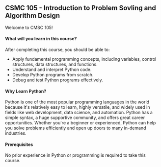 ## CSMC 105 - Introduction to Problem Sovling and Algorithm Design

Welcome to CMSC 105!

#### What will you learn in this course?

After completing this course, you should be able to:

- Apply fundamental programming concepts, including variables, control structures, data structures, and functions.
- Understand and interpret Python code.
- Develop Python programs from scratch.
- Debug and test Python programs effectively.

#### Why Learn Python?

Python is one of the most popular programming languages in the world
because it's relatively easy to learn, highly versatile, 
and widely used in fields like web development, data science, and automation. 
Python has a simple syntax, a huge supportive community, and offers great career opportunities. 
Whether you're a beginner or experienced, Python can help you solve problems 
efficiently and open up doors to many in-demand industries.


#### Prerequisites

No prior experience in Python or programming is required to take this course.

